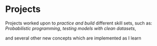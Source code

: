 # Projects 

Projects worked upon to _practice and build_ different skill sets, such as:
 *Probabilistic programming*, 
 *testing models with clean datasets*, 
 
and several other new concepts which are implemented as I learn
